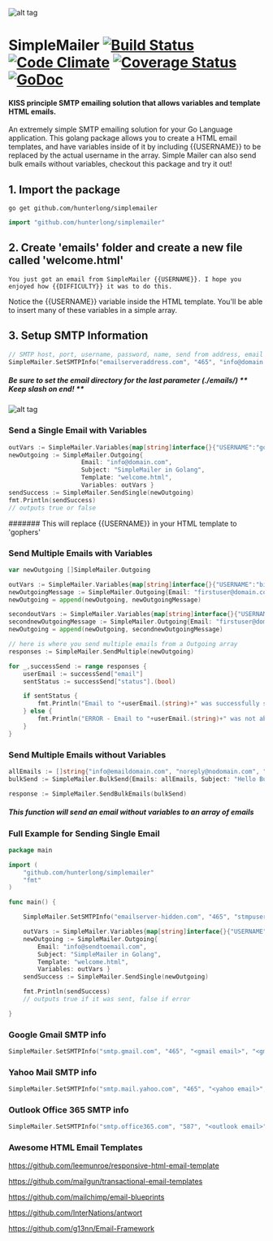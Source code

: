 ![alt tag](http://pichoster.net/images/2016/05/30/simplemailer.jpg)

# SimpleMailer    [![Build Status](https://travis-ci.org/hunterlong/SimpleMailer.svg?branch=master)](https://travis-ci.org/hunterlong/SimpleMailer)  [![Code Climate](https://codeclimate.com/github/Hunterlong/SimpleMailer/badges/gpa.svg)](https://codeclimate.com/github/hunterlong/SimpleMailer)  [![Coverage Status](https://coveralls.io/repos/github/Hunterlong/SimpleMailer/badge.svg?branch=master)](https://coveralls.io/github/Hunterlong/SimpleMailer?branch=master)  [![GoDoc](https://godoc.org/github.com/Hunterlong/SimpleMailer?status.svg)](https://godoc.org/github.com/hunterlong/SimpleMailer)
#### KISS principle SMTP emailing solution that allows variables and template HTML emails.

An extremely simple SMTP emailing solution for your Go Language application. This golang package allows you to create a HTML email templates, and have variables inside of it by including {{USERNAME}} to be replaced by the actual username in the array.
Simple Mailer can also send bulk emails without variables, checkout this package and try it out!

## 1. Import the package
```
go get github.com/hunterlong/simplemailer
```
```go
import "github.com/hunterlong/simplemailer"
```

## 2. Create 'emails' folder and create a new file called 'welcome.html'
```
You just got an email from SimpleMailer {{USERNAME}}. I hope you enjoyed how {{DIFFICULTY}} it was to do this.
```
Notice the {{USERNAME}} variable inside the HTML template. You'll be able to insert many of these variables in a simple array.

## 3. Setup SMTP Information
```go
// SMTP host, port, username, password, name, send from address, email directory
SimpleMailer.SetSMTPInfo("emailserveraddress.com", "465", "info@domain.com", "passwordhere", "Sender Name", "from@domain.com", "./emails/")
```
##### Be sure to set the email directory for the last parameter (./emails/) ** Keep slash on end! **

![alt tag](http://pichoster.net/images/2016/05/30/githubbreakerJKAya.jpg)


### Send a Single Email with Variables
```go
outVars := SimpleMailer.Variables{map[string]interface{}{"USERNAME":"gophers", "DIFFICULTY": "simple"}}
newOutgoing := SimpleMailer.Outgoing{
                    Email: "info@domain.com", 
                    Subject: "SimpleMailer in Golang", 
                    Template: "welcome.html", 
                    Variables: outVars }
sendSuccess := SimpleMailer.SendSingle(newOutgoing)
fmt.Println(sendSuccess)
// outputs true or false
```
####### This will replace {{USERNAME}} in your HTML template to 'gophers'

### Send Multiple Emails with Variables
```go
var newOutgoing []SimpleMailer.Outgoing

outVars := SimpleMailer.Variables{map[string]interface{}{"USERNAME":"billy", "DIFFICULTY": "simple"}}
newOutgoingMessage := SimpleMailer.Outgoing{Email: "firstuser@domain.com", Subject: "Welcome Email", Template: "welcome.html", Variables: outVars}
newOutgoing = append(newOutgoing, newOutgoingMessage)

secondoutVars := SimpleMailer.Variables{map[string]interface{}{"USERNAME":"l33tguy", "DIFFICULTY": "super easy"}}
secondnewOutgoingMessage := SimpleMailer.Outgoing{Email: "firstuser@domain.com", Subject: "Welcome Email", Template: "welcome.html", Variables: secondoutVars}
newOutgoing = append(newOutgoing, secondnewOutgoingMessage)

// here is where you send multiple emails from a Outgoing array
responses := SimpleMailer.SendMultiple(newOutgoing)

for _,successSend := range responses {
	userEmail := successSend["email"]
	sentStatus := successSend["status"].(bool)

	if sentStatus {
		fmt.Println("Email to "+userEmail.(string)+" was successfully sent")
	} else {
		fmt.Println("ERROR - Email to "+userEmail.(string)+" was not able to send")
	}
}
```


### Send Multiple Emails without Variables
```go
allEmails := []string{"info@emaildomain.com", "noreply@nodomain.com", "hey@gmail.com"}
bulkSend := SimpleMailer.BulkSend{Emails: allEmails, Subject: "Hello Bulk Sender", Template: "welcome.html"}

response := SimpleMailer.SendBulkEmails(bulkSend)
```
##### This function will send an email without variables to an array of emails


### Full Example for Sending Single Email
```go
package main

import (
	"github.com/hunterlong/simplemailer"
	"fmt"
)

func main() {

	SimpleMailer.SetSMTPInfo("emailserver-hidden.com", "465", "stmpusername", "passwordhere", "Sender Name", "info@sendfrom.com", "./emails/")

	outVars := SimpleMailer.Variables{map[string]interface{}{"USERNAME":"gophers", "DIFFICULTY": "simple"}}
	newOutgoing := SimpleMailer.Outgoing{
		Email: "info@sendtoemail.com",
		Subject: "SimpleMailer in Golang",
		Template: "welcome.html",
		Variables: outVars }
	sendSuccess := SimpleMailer.SendSingle(newOutgoing)

	fmt.Println(sendSuccess)
	// outputs true if it was sent, false if error

}
```

### Google Gmail SMTP info
```go
SimpleMailer.SetSMTPInfo("smtp.gmail.com", "465", "<gmail email>", "<gmail password>", "Sender Name", "<gmail email>", "./emails/")
```

### Yahoo Mail SMTP info
```go
SimpleMailer.SetSMTPInfo("smtp.mail.yahoo.com", "465", "<yahoo email>", "<yahoo password>", "Sender Name", "<yahoo email>", "./emails/")
```

### Outlook Office 365 SMTP info
```go
SimpleMailer.SetSMTPInfo("smtp.office365.com", "587", "<outlook email>", "<outlook password>", "Sender Name", "<outlook email>", "./emails/")
```


### Awesome HTML Email Templates
https://github.com/leemunroe/responsive-html-email-template

https://github.com/mailgun/transactional-email-templates

https://github.com/mailchimp/email-blueprints

https://github.com/InterNations/antwort

https://github.com/g13nn/Email-Framework
